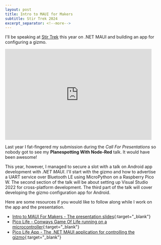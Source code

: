 ```yaml
---
layout: post
title: Intro to MAUI for Makers
subtitle: Stir Trek 2024
excerpt_separator: <!--more-->
---
```


I'll be speaking at [Stir Trek](https://stirtrek.com/speakers/2024/Dennis-Dunn.html#abstract) this year 
on .NET MAUI and building an app for configuring a gizmo.

<!--more-->

<iframe src="https://docs.google.com/presentation/d/e/2PACX-1vQjudnkOsR4v3_R4lXqyibfpzXlO1m14Z1Z7AUTHKVVmVm52Adfocjrp0ce8L6GyEAde2zrlwFNozGk/embed?start=true&loop=true&delayms=5000" frameborder="0" width="480" height="299" allowfullscreen="true" mozallowfullscreen="true" webkitallowfullscreen="true" style="background-color:white;"></iframe>

Last year I fat-fingered my submission during the *Call For Presentations* so nobody got to see my **Planespotting With Node-Red** talk. It would have been awesome!

This year, however, I managed to secure a slot with a talk on Android app development with *.NET MAUI*. I'll start with the gizmo and how to advertise a UART service over Bluetooth LE using MicroPython on a Raspberry Pico W. The second section of the talk will be about setting up Visual Studio 2022 for cross-platform development. The third part of the talk will cover developing the gizmo configuration app for Android.

Here are some resources if you would like to follow along while I work on the app and the presentation.

- [Intro to MAUI For Makers - The presentation slides](https://docs.google.com/presentation/d/e/2PACX-1vSf7BKA67j3hwyDbvKRJ9oJVSfbYALALcQpwkX6ILGhYz5D7ICfXV_Njwt-IypJgjoWvFjLkCR5kFu9/pub?start=true&loop=true&delayms=3000){:target="_blank"} 
- [Pico Life - Conways Game Of Life running on a microcontroller](https://github.com/dennisdunn/PicoLifeGizmo){:target="_blank"} 
- [Pico Life App - The .NET MAUI application for controlling the gizmo](https://github.com/dennisdunn/PicoLifeApp){:target="_blank"} 
